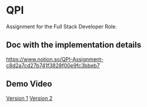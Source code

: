 # QPI

Assignment for the Full Stack Developer Role.


## Doc with the implementation details
https://www.notion.so/QPI-Assignment-c8d2a7cd27b741f3828f00e9fc3bbeb7

## Demo Video
[Version 1](https://drive.google.com/file/d/1NzsR6FMD1J_bEkZLYz2X52yJ89hFBcem/view?usp=share_link)
[Version 2](https://drive.google.com/file/d/13T6hXYCCIeKMicyzWl0FKoqMFhfMpoQR/view?usp=sharing)
